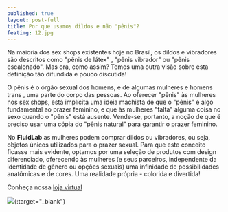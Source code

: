 ```yaml
---
published: true
layout: post-full
title: Por que usamos dildos e não "pênis"?
featimg: 12.jpg
---
```

Na maioria dos sex shops existentes hoje no Brasil, os dildos e vibradores são descritos como "pênis de látex" , "pênis vibrador" ou "pênis escalonado". Mas ora, como assim? Temos uma outra visão sobre esta definição tão difundida e pouco discutida!

O pênis é o órgão sexual dos homens, e de algumas mulheres e homens trans , uma parte do corpo das pessoas. Ao oferecer "pênis" às mulheres nos sex shops, está implícita uma ideia machista de que o "pênis" é algo fundamental ao prazer feminino, e que às mulheres "falta" alguma coisa no sexo quando o "pênis" está ausente. Vende-se, portanto, a noção de que é preciso usar uma cópia do "pênis natural" para garantir o prazer feminino.

No <b>FluidLab</b> as mulheres podem comprar dildos ou vibradores, ou seja, objetos únicos utilizados para o prazer sexual. Para que este conceito ficasse mais evidente, optamos por uma seleção de produtos com design diferenciado, oferecendo às mulheres (e seus parceiros, independente da identidade de gênero ou opções sexuais) uma infinidade de possibilidades anatômicas e de cores. Uma realidade própria - colorida e divertida!

Conheça nossa [loja virtual](http://laboratoriodosprazeres.com.br/)

[![]({{site.baseurl}}/media/Screenshot%20from%202017-09-04%2011%3A31%3A00.png)](http://laboratoriodosprazeres.com.br/){:target="_blank"}
